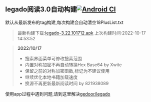 ## legado阅读3.0自动构建[![Android CI](https://github.com/10bits/gedoor-Build/workflows/Android%20CI/badge.svg)](https://github.com/10bits/gedoor-Build/actions)

默认从最新发布的tag构建,每次构建会自动清空18PlusList.txt

> 最新构建下载:[legado-3.22.101712.apk](https://github.com/nsv2051/gedoor-Build/releases/download/legado-3.22.101712/legado-3.22.101712.apk) 上次构建时间:2022-10-17 14:53:52
<!--start-->
> **2022/10/17**
> 
> * 搜索界面菜单可修改搜索范围
> * 内置对称加密不再自动转换Hex Base64 by Xwite
> * 保留之前的对称加密函数,标记为不建议使用
> * 继续优化本地书籍加载速度
> * 换源不再更新最新阅读时间 by 821938089
<!--end-->
  
使用app过程中遇到问题,请到这里解决[gedoor/legado](https://github.com/gedoor/legado/issues)

